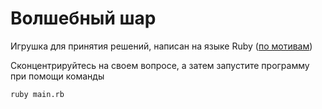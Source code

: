 # Волшебный шар
Игрушка для принятия решений, написан на языке Ruby ([по мотивам](https://ru.wikipedia.org/wiki/Magic_8_ball))

Сконцентрируйтесь на своем вопросе, а затем запустите программу при помощи команды

    ruby main.rb
